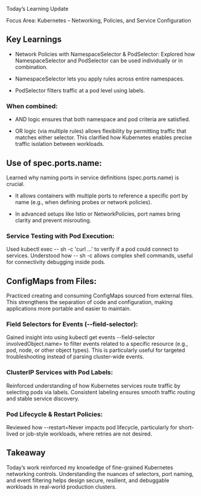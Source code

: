 Today’s Learning Update

Focus Area: Kubernetes – Networking, Policies, and Service Configuration

## Key Learnings

- Network Policies with NamespaceSelector & PodSelector:
Explored how NamespaceSelector and PodSelector can be used individually or in combination.

- NamespaceSelector lets you apply rules across entire namespaces.
- PodSelector filters traffic at a pod level using labels.

### When combined:

 - AND logic ensures that both namespace and pod criteria are satisfied.

 - OR logic (via multiple rules) allows flexibility by permitting traffic that matches either selector.
This clarified how Kubernetes enables precise traffic isolation between workloads.

## Use of spec.ports.name:
Learned why naming ports in service definitions (spec.ports.name) is crucial.
 - It allows containers with multiple ports to reference a specific port by name (e.g., when defining probes or network policies).

 - In advanced setups like Istio or NetworkPolicies, port names bring clarity and prevent misrouting.

### Service Testing with Pod Execution:
Used kubectl exec -- sh -c 'curl …' to verify if a pod could connect to services. Understood how -- sh -c allows complex shell commands, useful for connectivity debugging inside pods.

## ConfigMaps from Files:
Practiced creating and consuming ConfigMaps sourced from external files. This strengthens the separation of code and configuration, making applications more portable and easier to maintain.

### Field Selectors for Events (--field-selector):
Gained insight into using kubectl get events --field-selector involvedObject.name=<object-name> to filter events related to a specific resource (e.g., pod, node, or other object types). This is particularly useful for targeted troubleshooting instead of parsing cluster-wide events.

### ClusterIP Services with Pod Labels:
Reinforced understanding of how Kubernetes services route traffic by selecting pods via labels. Consistent labeling ensures smooth traffic routing and stable service discovery.

### Pod Lifecycle & Restart Policies:
Reviewed how --restart=Never impacts pod lifecycle, particularly for short-lived or job-style workloads, where retries are not desired.

## Takeaway

Today’s work reinforced my knowledge of fine-grained Kubernetes networking controls. Understanding the nuances of selectors, port naming, and event filtering helps design secure, resilient, and debuggable workloads in real-world production clusters.

